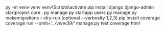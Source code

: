 py -m venv venv
venv\Scripts\activate
pip install django
django-admin startproject core .
py manage.py startapp users
py manage.py makemigrations --dry-run (optional --verbosity 1,2,3)
pip install coverage
coverage run --omit='*../venv39/*' manage.py test
coverage html
